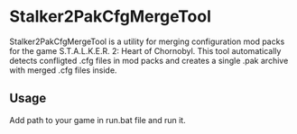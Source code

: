 # Stalker2PakCfgMergeTool

Stalker2PakCfgMergeTool is a utility for merging configuration mod packs for the game S.T.A.L.K.E.R. 2: Heart of Chornobyl. This tool automatically detects confligted .cfg files in mod packs and creates a single .pak archive with merged .cfg files inside.

## Usage
Add path to your game in run.bat file and run it. 
